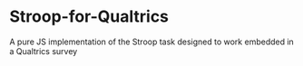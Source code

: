 # Stroop-for-Qualtrics
 A pure JS implementation of the Stroop task designed to work embedded in a Qualtrics survey
